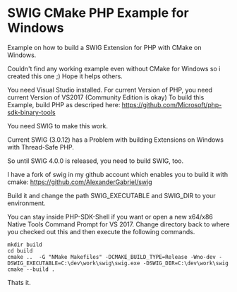 # SWIG CMake PHP Example for Windows
Example on how to build a SWIG Extension for PHP with CMake on Windows.

Couldn't find any working example even without CMake for Windows so i created this one ;)
Hope it helps others.

You need Visual Studio installed.
For current Version of PHP, you need current Version of VS2017 (Community Edition is okay) 
To build this Example, build PHP as descriped here: https://github.com/Microsoft/php-sdk-binary-tools

You need SWIG to make this work.

Current SWIG (3.0.12) has a Problem with building Extensions on Windows with Thread-Safe PHP.

So until SWIG 4.0.0 is released, you need to build SWIG, too.

I have a fork of swig in my github account which enables you to build it with cmake: https://github.com/AlexanderGabriel/swig

Build it and change the path SWIG_EXECUTABLE and SWIG_DIR to your environment.

You can stay inside PHP-SDK-Shell if you want or open a new x64/x86 Native Tools Command Prompt for VS 2017.
Change directory back to where you checked out this and then execute the following commands.

```
mkdir build
cd build
cmake ..  -G "NMake Makefiles" -DCMAKE_BUILD_TYPE=Release -Wno-dev -DSWIG_EXECUTABLE=C:\dev\work\swig\swig.exe -DSWIG_DIR=C:\dev\work\swig
cmake --build .
```

Thats it.
